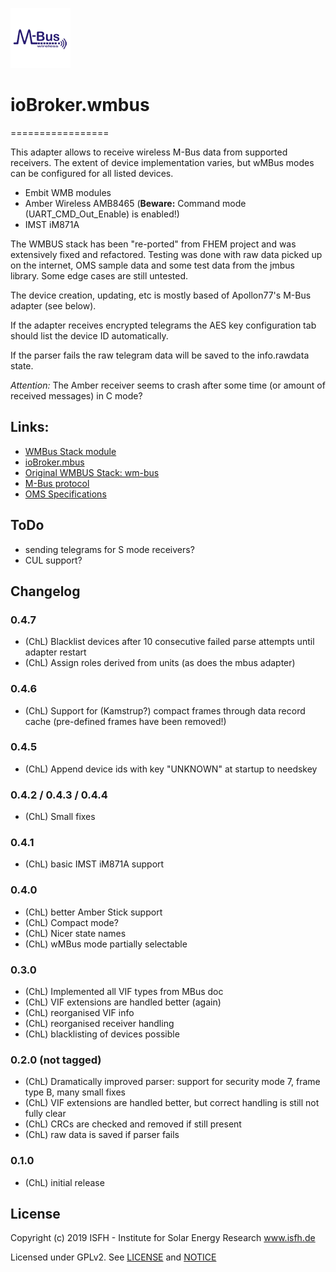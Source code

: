 ![Logo](admin/wmbus.png)
# ioBroker.wmbus
=================

This adapter allows to receive wireless M-Bus data from supported receivers. The extent of device implementation varies, but wMBus modes can be configured for all listed devices.

* Embit WMB modules
* Amber Wireless AMB8465 (**Beware:** Command mode (UART_CMD_Out_Enable) is enabled!)
* IMST iM871A

The WMBUS stack has been "re-ported" from FHEM project and was extensively fixed and refactored. Testing was done with raw data picked up on the internet, OMS sample data and some test data from the jmbus library. Some edge cases are still untested.

The device creation, updating, etc is mostly based of Apollon77's M-Bus adapter (see below).

If the adapter receives encrypted telegrams the AES key configuration tab should list the device ID automatically.

If the parser fails the raw telegram data will be saved to the info.rawdata state.

*Attention:* The Amber receiver seems to crash after some time (or amount of received messages) in C mode?

## Links:
* [WMBus Stack module](https://github.com/mhop/fhem-mirror/blob/master/fhem/FHEM/WMBus.pm)
* [ioBroker.mbus](https://github.com/Apollon77/ioBroker.mbus)
* [Original WMBUS Stack: wm-bus](https://github.com/soef/wm-bus)
* [M-Bus protocol](http://www.m-bus.com/files/MBDOC48.PDF)
* [OMS Specifications](https://oms-group.org/en/download4all/oms-specification/)

## ToDo

* sending telegrams for S mode receivers?
* CUL support?

## Changelog

### 0.4.7
* (ChL) Blacklist devices after 10 consecutive failed parse attempts until adapter restart
* (ChL) Assign roles derived from units (as does the mbus adapter)

### 0.4.6
* (ChL) Support for (Kamstrup?) compact frames through data record cache (pre-defined frames have been removed!)

### 0.4.5
* (ChL) Append device ids with key "UNKNOWN" at startup to needskey

### 0.4.2 / 0.4.3 / 0.4.4
* (ChL) Small fixes

### 0.4.1
* (ChL) basic IMST iM871A support

### 0.4.0
* (ChL) better Amber Stick support
* (ChL) Compact mode?
* (ChL) Nicer state names
* (ChL) wMBus mode partially selectable

### 0.3.0
* (ChL) Implemented all VIF types from MBus doc
* (ChL) VIF extensions are handled better (again)
* (ChL) reorganised VIF info
* (ChL) reorganised receiver handling
* (ChL) blacklisting of devices possible

### 0.2.0 (not tagged)
* (ChL) Dramatically improved parser: support for security mode 7, frame type B, many small fixes
* (ChL) VIF extensions are handled better, but correct handling is still not fully clear
* (ChL) CRCs are checked and removed if still present
* (ChL) raw data is saved if parser fails

### 0.1.0
* (ChL) initial release

## License

Copyright (c) 2019 ISFH - Institute for Solar Energy Research www.isfh.de

Licensed under GPLv2. See [LICENSE](LICENSE) and [NOTICE](NOTICE)

